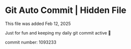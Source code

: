 # Git Auto Commit | Hidden File

This file was added Feb 12, 2025

Just for fun and keeping my daily git commit active 🤪

commit number: 1093233
